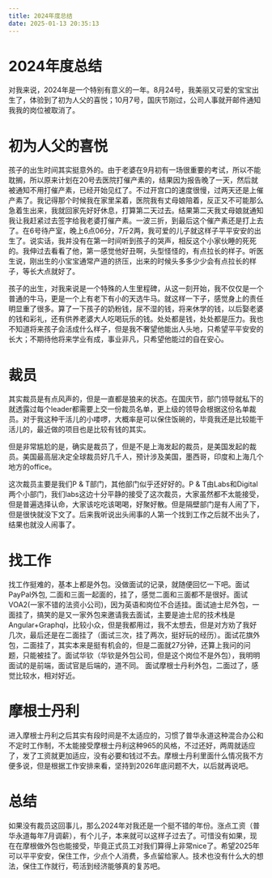 ```yaml
---
title: 2024年度总结
date: 2025-01-13 20:35:13
---
```


# 2024年度总结

对我来说，2024年是一个特别有意义的一年。8月24号，我美丽又可爱的宝宝出生了，体验到了初为人父的喜悦；10月7号，国庆节刚过，公司人事就开邮件通知我我的岗位被取消了。

# 初为人父的喜悦

孩子的出生时间其实挺意外的。由于老婆在9月初有一场很重要的考试，所以不能耽搁，所以原来计划在20号去医院打催产素的，结果因为报告晚了一天，然后就被通知不用打催产素，已经开始见红了。不过开宫口的速度很慢，过两天还是上催产素了。我记得那个时候我在家里呆着，医院我有丈母娘陪着，反正又不可能那么急着生出来，我就回家先好好休息，打算第二天过去。结果第二天我丈母娘就通知我让我赶紧过去签字给我老婆打催产素。一波三折，到最后这个催产素还是打上去了。在6号待产室，晚上6点06分，7斤2两，我可爱的儿子就这样子平平安安的出生了。说实话，我并没有在第一时间听到孩子的哭声，相反这个小家伙睡的死死的。我伸过去看看了他，第一感觉他好丑啊，头型怪怪的，有点拉长的样子。听医生说，刚出生的小宝宝通常产道的挤压，出来的时候头多多少少会有点拉长的样子，等长大点就好了。

孩子的出生，对我来说是一个特殊的人生里程碑，从这一刻开始，我不仅仅是一个普通的牛马，更是一个上有老下有小的天选牛马。就这样一下子，感觉身上的责任明显重了很多。算了一下孩子的奶粉钱，尿不湿的钱，将来休学的钱，以后娶老婆的钱和彩礼，还有供养老婆大人吃喝玩乐的钱。处处都是钱，处处都是压力。我也不知道将来孩子会活成什么样子，但是我不奢望他能出人头地，只希望平平安安的长大；不期待他将来学业有成，事业非凡，只希望他能过的自在安心。

# 裁员

其实裁员是有点风声的，但是一直都是狼来的状态。在国庆节，部门领导就私下的就透露过每个leader都需要上交一份裁员名单，更上级的领导会根据这份名单裁员。对于我这种干活儿的小喽啰，大概率是可以保住饭碗的，毕竟我还是比较能干活儿的，最近做的项目也是比较有钱的其实。

但是非常尴尬的是，确实是裁员了，但是不是上海发起的裁员，是美国发起的裁员。美国最高层决定全球裁员好几千人，预计涉及美国，墨西哥，印度和上海几个地方的office。

这次裁员主要是我们P & T部门，其他部门似乎还好好的。P & T由Labs和Digital两个小部门，我们labs这边十分平静的接受了这次裁员，大家虽然都不太能接受，但是普遍选择认命，大家该吃吃该喝喝，好聚好散。但是隔壁部门是有人闹了下，但是很快就没下文了。后来我听说出头闹事的人第一个找到工作之后就不出头了，结果也就没人闹事了。

# 找工作

找工作挺难的，基本上都是外包。没做面试的记录，就随便回忆一下吧。面试PayPal外包, 二面和三面一起面的，挂了，感觉二面和三面都不是很好。面试VOA2(一家不错的法资小公司)，因为英语和岗位不合适挂。面试迪士尼外包，一面挂了，搞笑的是又一家外包来邀请我去面试，主要是迪士尼的技术栈是Angular+Graphql，比较小众，但是我都用过，我不太想去，但是对方劝了我好几次，最后还是在二面挂了（面试三次，挂了两次，挺好玩的经历）。面试花旗外包，二面挂了，其实本来是挺有机会的，但是二面就27分钟，还算上我问的问题，只能被挂了。面试华钦（华钦是外包公司，但是这个岗位不是外包），我明明面试的是前端，面试官是后端的，道不同。
面试摩根士丹利外包，二面过了，感觉比较水，相对好近。

# 摩根士丹利

进入摩根士丹利之后其实有段时间是不太适应的，习惯了普华永道这种混合办公和不定时工作制，不太能接受摩根士丹利这种965的风格，不过还好，两周就适应了，发了工资就更加适应，没有必要和钱过不去。摩根士丹利里面什么情况我不方便多说，但是根据工作安排来看，坚持到2026年底问题不大，以后就再说吧。

# 总结

如果没有裁员这回事儿，那么2024年对我还是一个挺不错的年份。涨点工资（普华永道每年7月调薪），有个儿子，本来就可以这样子过去了。可惜没有如果，现在在摩根做外包也能接受，毕竟正式员工对我们算得上非常nice了。希望2025年可以平平安安，保住工作，少点个人消费，多点留给家人。技术也没有什么大的想法，保住工作就行，苟活到经济能够真的复苏吧。